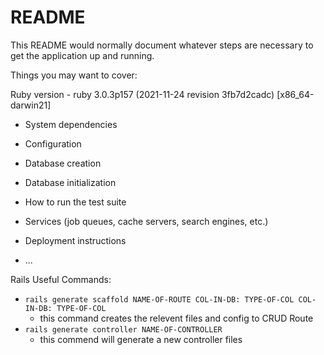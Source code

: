 # README

This README would normally document whatever steps are necessary to get the
application up and running.

Things you may want to cover:

 Ruby version - ruby 3.0.3p157 (2021-11-24 revision 3fb7d2cadc) [x86_64-darwin21]

* System dependencies

* Configuration

* Database creation

* Database initialization

* How to run the test suite

* Services (job queues, cache servers, search engines, etc.)

* Deployment instructions

* ...



Rails Useful Commands:

* `rails generate scaffold NAME-OF-ROUTE COL-IN-DB: TYPE-OF-COL COL-IN-DB: TYPE-OF-COL`
    * this command creates the relevent files and config to CRUD Route
* `rails generate controller NAME-OF-CONTROLLER`
    * this commend will generate a new controller files
